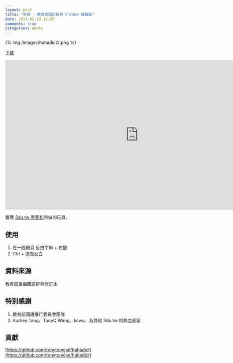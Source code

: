 ```yaml
---
layout: post
title: "笑典 - 教育部國語辭典 Chrome 離線版"
date: 2013-02-19 14:47
comments: true
categories: Works
---
```


{% img /images/hahadict2.png %}

[下載](https://chrome.google.com/webstore/detail/%E7%AC%91%E5%85%B8/ppgggcmomnpmeikbpaelmefpjfnmaidk)

<iframe width="853" height="480" src="http://www.youtube.com/embed/oetCzmsT6IY" frameborder="0" allowfullscreen></iframe>

響應 [3du.tw 黑客松](http://www.facebook.com/photo.php?fbid=500331380008153&set=a.456791061028852.107377.454607821247176&type=1)時做的玩具。

## 使用
1.  在一般網頁 反白字串 + 右鍵
2.  Ctrl + 拖曳反白

## 資料來源

教育部重編國語辭典修訂本

## 特別感謝

1.  教育部國語推行委員會團隊
2.  Audrey Tang、TonyQ Wang、kcwu、及其他 3du.tw 的熱血黑客

## 貢獻

[https://github.com/tonytonyjan/hahadict](https://github.com/tonytonyjan/hahadict)
